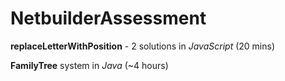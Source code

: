 # NetbuilderAssessment

**replaceLetterWithPosition** - 2 solutions in *JavaScript* (20 mins)

**FamilyTree** system in *Java* (~4 hours)
